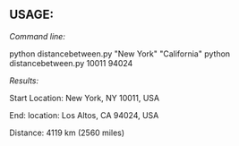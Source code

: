 USAGE:
------

*Command line:*

python distancebetween.py "New York" "California"
python distancebetween.py 10011 94024

*Results:*

Start Location: New York, NY 10011, USA

End: location: Los Altos, CA 94024, USA

Distance: 4119 km (2560 miles)
